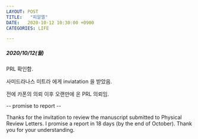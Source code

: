 ```yaml
---
LAYOUT: POST
TITLE:   "피알엘"
DATE:   2020-10-12 10:30:00 +0900
CATEGORIES: LIFE

---
```




#####  2020/10/12(월)


PRL 확인함. 

사미드라나스 미트라 에게 inviatation 을 받았음.

전에 카폰의 의뢰 이후 오랜만에 온 PRL 의뢰임.

-- promise to report --

Thanks for the invitation to review the manuscript submitted to Physical Review Letters. 
I promise a report in 18 days (by the end of October). 
Thank you for your understanding.


